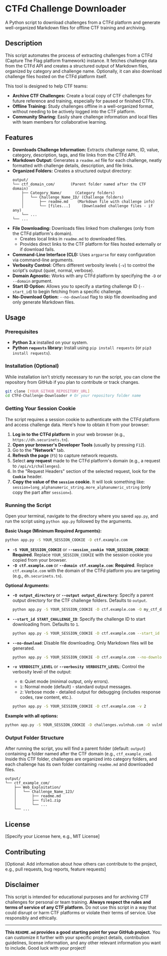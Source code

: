 # CTFd Challenge Downloader

A Python script to download challenges from a CTFd platform and generate well-organized Markdown files for offline CTF training and archiving.

## Description

This script automates the process of extracting challenges from a CTFd (Capture The Flag platform framework) instance. It fetches challenge data from the CTFd API and creates a structured output of Markdown files, organized by category and challenge name.  Optionally, it can also download challenge files hosted on the CTFd platform itself.

This tool is designed to help CTF teams:

*   **Archive CTF Challenges:**  Create a local copy of CTF challenges for future reference and training, especially for paused or finished CTFs.
*   **Offline Training:**  Study challenges offline in a well-organized format, without needing to be actively logged into the CTF platform.
*   **Community Sharing:**  Easily share challenge information and local files with team members for collaborative learning.

## Features

*   **Downloads Challenge Information:** Extracts challenge name, ID, value, category, description, tags, and file links from the CTFd API.
*   **Markdown Output:** Generates a `readme.md` file for each challenge, neatly formatted with challenge details, description, and file links.
*   **Organized Folders:** Creates a structured output directory:
    ```
    output/
    └── ctf_domain_com/       (Parent folder named after the CTF domain)
        ├── Category_Name/      (Category folders)
        │   └── Challenge_Name_ID/ (Challenge folders)
        │       ├── readme.md    (Markdown file with challenge info)
        │       └── [files...]     (Downloaded challenge files - if any)
        └── ...
    └── ...
    ```
*   **File Downloading:** Downloads files linked from challenges (only from the CTFd platform's domain).
    *   Creates local links in `readme.md` to downloaded files.
    *   Provides direct links to the CTF platform for files hosted externally or if download fails.
*   **Command-Line Interface (CLI):** Uses `argparse` for easy configuration via command-line arguments.
*   **Verbosity Control:** Offers different verbosity levels (`-v`) to control the script's output (quiet, normal, verbose).
*   **Domain Agnostic:** Works with any CTFd platform by specifying the `-D` or `--domain` argument.
*   **Start ID Option:** Allows you to specify a starting challenge ID (`--start_id`) to begin fetching from a specific challenge.
*   **No-Download Option:**  `--no-download` flag to skip file downloading and only generate Markdown files.

## Usage

### Prerequisites

*   **Python 3.x** installed on your system.
*   **Python `requests` library:** Install using `pip install requests` (or `pip3 install requests`).

### Installation (Optional)

While installation isn't strictly necessary to run the script, you can clone the repository from GitHub if you plan to contribute or track changes.

```bash
git clone [YOUR_GITHUB_REPOSITORY_URL]
cd CTFd-Challenge-Downloader # Or your repository folder name
```

### Getting Your Session Cookie

The script requires a session cookie to authenticate with the CTFd platform and access challenge data. Here's how to obtain it from your browser:

1.  **Log in to the CTFd platform** in your web browser (e.g., `https://dh.securinets.tn`).
2.  **Open your browser's Developer Tools** (usually by pressing `F12`).
3.  Go to the **"Network"** tab.
4.  **Refresh the page** (`F5`) to capture network requests.
5.  Select **any request** made to the CTFd platform's domain (e.g., a request to `/api/v1/challenges`).
6.  In the "Request Headers" section of the selected request, look for the **`Cookie`** header.
7.  **Copy the value of the `session` cookie.** It will look something like: `session=long_alphanumeric_string.more_alphanumeric_string` (only copy the part after `session=`).

### Running the Script

Open your terminal, navigate to the directory where you saved `app.py`, and run the script using `python app.py` followed by the arguments.

**Basic Usage (Minimum Required Arguments):**

```bash
python app.py -S YOUR_SESSION_COOKIE -D ctf.example.com
```

*   **`-S YOUR_SESSION_COOKIE`** or **`--session_cookie YOUR_SESSION_COOKIE`**: **Required**. Replace `YOUR_SESSION_COOKIE` with the session cookie you copied from your browser.
*   **`-D ctf.example.com`** or **`--domain ctf.example.com`**: **Required**. Replace `ctf.example.com` with the domain of the CTFd platform you are targeting (e.g., `dh.securinets.tn`).

**Optional Arguments:**

*   **`-O output_directory`** or **`--output output_directory`**:  Specify a parent output directory for the CTF challenge folders. Defaults to `output`.
    ```bash
    python app.py -S YOUR_SESSION_COOKIE -D ctf.example.com -O my_ctf_data
    ```

*   **`--start_id START_CHALLENGE_ID`**: Specify the challenge ID to start downloading from. Defaults to `1`.
    ```bash
    python app.py -S YOUR_SESSION_COOKIE -D ctf.example.com --start_id 10
    ```

*   **`--no-download`**:  Disable file downloading. Only Markdown files will be generated.
    ```bash
    python app.py -S YOUR_SESSION_COOKIE -D ctf.example.com --no-download
    ```

*   **`-v VERBOSITY_LEVEL`** or **`--verbosity VERBOSITY_LEVEL`**: Control the verbosity level of the output:
    *   `0`: Quiet mode (minimal output, only errors).
    *   `1`: Normal mode (default) - standard output messages.
    *   `2`: Verbose mode - detailed output for debugging (includes response codes, raw content, etc.).
    ```bash
    python app.py -S YOUR_SESSION_COOKIE -D ctf.example.com -v 2
    ```

**Example with all options:**

```bash
python app.py -S YOUR_SESSION_COOKIE -D challenges.vulnhub.com -O vulnhub_ctf --start_id 5 --no-download -v 1
```

### Output Folder Structure

After running the script, you will find a parent folder (default: `output`) containing a folder named after the CTF domain (e.g., `ctf_example_com`). Inside this CTF folder, challenges are organized into category folders, and each challenge has its own folder containing `readme.md` and downloaded files.

```
output/
└── ctf_example_com/
    ├── Web_Exploitation/
    │   └── Challenge_Name_123/
    │       ├── readme.md
    │       ├── file1.zip
    │       └── ...
    └── ...
```

## License

[Specify your License here, e.g., MIT License]

## Contributing

[Optional: Add information about how others can contribute to the project, e.g., pull requests, bug reports, feature requests]

## Disclaimer

This script is intended for educational purposes and for archiving CTF challenges for personal or team training.  **Always respect the rules and terms of service of any CTF platform.**  Do not use this script in a way that could disrupt or harm CTF platforms or violate their terms of service. Use responsibly and ethically.

---

**This `README.md` provides a good starting point for your GitHub project.** You can customize it further with your specific project details, contribution guidelines, license information, and any other relevant information you want to include. Good luck with your project!